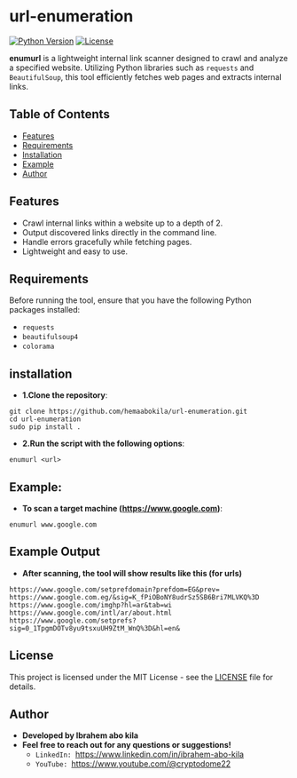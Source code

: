 # url-enumeration
[![Python Version](https://img.shields.io/badge/python-3.x-blue.svg)](https://www.python.org/)
[![License](https://img.shields.io/badge/license-MIT-green.svg)](LICENSE)


**enumurl** is a lightweight internal link scanner designed to crawl and analyze a specified website. Utilizing Python libraries such as `requests` and `BeautifulSoup`, this tool efficiently fetches web pages and extracts internal links.



## Table of Contents

- [Features](#features)
- [Requirements](#requirements)
- [Installation](#installation)
- [Example](#Example)
- [Author](#Author)

## Features

- Crawl internal links within a website up to a depth of 2.
- Output discovered links directly in the command line.
- Handle errors gracefully while fetching pages.
- Lightweight and easy to use.

## Requirements

Before running the tool, ensure that you have the following Python packages installed:

- `requests`
- `beautifulsoup4`
- `colorama`



## installation
- **1.Clone the repository**:
```
git clone https://github.com/hemaabokila/url-enumeration.git
cd url-enumeration
sudo pip install .
```
- **2.Run the script with the following options**:
```
enumurl <url>

```


## Example:
- **To scan a target machine (https://www.google.com)**:


```
enumurl www.google.com
```

## Example Output
- **After scanning, the tool will show results like this (for urls)**
```
https://www.google.com/setprefdomain?prefdom=EG&prev=
https://www.google.com.eg/&sig=K_fPiOBoNY8udrSz5SB6Bri7MLVKQ%3D
https://www.google.com/imghp?hl=ar&tab=wi
https://www.google.com/intl/ar/about.html
https://www.google.com/setprefs?sig=0_1TpgmDOTv8yu9tsxuUH9ZtM_WnQ%3D&hl=en&
```
## License
This project is licensed under the MIT License - see the [LICENSE](./LICENSE) file for details.

## Author
- **Developed by Ibrahem abo kila**
- **Feel free to reach out for any questions or suggestions!**
  - `LinkedIn: `https://www.linkedin.com/in/ibrahem-abo-kila
  - `YouTube: `https://www.youtube.com/@cryptodome22





